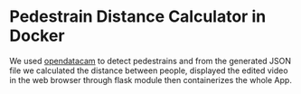 # Pedestrain Distance Calculator in Docker
We used [opendatacam](https://github.com/opendatacam/opendatacam) to detect pedestrains and from the generated JSON file we calculated the distance between people, displayed the edited video in the web browser through flask module then containerizes the whole App.  

